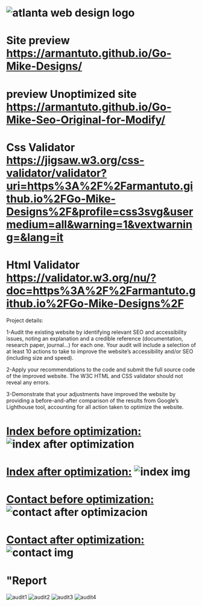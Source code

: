# ![atlanta web design logo](https://github.com/armantuto/Go-Mike-Designs/assets/120113174/3b1b535a-703b-4853-9988-9155bec8b302)

# Site preview https://armantuto.github.io/Go-Mike-Designs/
# preview Unoptimized site https://armantuto.github.io/Go-Mike-Seo-Original-for-Modify/
# Css Validator https://jigsaw.w3.org/css-validator/validator?uri=https%3A%2F%2Farmantuto.github.io%2FGo-Mike-Designs%2F&profile=css3svg&usermedium=all&warning=1&vextwarning=&lang=it
# Html Validator https://validator.w3.org/nu/?doc=https%3A%2F%2Farmantuto.github.io%2FGo-Mike-Designs%2F

Project details:

1-Audit the existing website by identifying relevant SEO and accessibility issues, noting an explanation and a credible reference (documentation, research paper, journal…) for each one. Your audit will include a selection of at least 10 actions to take to improve the website’s accessibility and/or SEO (including size and speed).

2-Apply your recommendations to the code and submit the full source code of the improved website. The W3C HTML and CSS validator should not reveal any errors. 

3-Demonstrate that your adjustments have improved the website by providing a before-and-after comparison of the results from Google’s Lighthouse tool, accounting for all action taken to optimize the website.

# <a href="https://user-images.githubusercontent.com/120113174/273803933-91fb6f19-ac50-416d-b160-6efda9a55831.png">Index before optimization:</a> ![index after optimization](https://github.com/armantuto/Go-Mike-Designs/assets/120113174/4329a161-df19-44b4-bef8-907c4f6ab8f1)

#  <a href="https://user-images.githubusercontent.com/120113174/273804406-06f14c30-1eff-4032-b4e2-ba80383a5edf.png">Index after optimization:</a>    ![index img](https://github.com/armantuto/Go-Mike-Designs/assets/120113174/ac8ce1e0-c2b5-4ce9-aff4-6c81488aa9e3)

# <a href="https://user-images.githubusercontent.com/120113174/273804471-dca0662d-c741-4794-bd79-205dceb6e89a.png">Contact before optimization:</a> ![contact after optimizacion](https://github.com/armantuto/Go-Mike-Designs/assets/120113174/0e7f6b6b-3eed-40ec-aed8-4812bd1e0876)

# <a href="https://user-images.githubusercontent.com/120113174/273804544-73608832-dc7f-4e5f-8441-3062359b01fc.png">Contact after optimization:</a> ![contact img](https://github.com/armantuto/Go-Mike-Designs/assets/120113174/d392fbb3-1890-40d6-aae9-1570c2b6cb46)

# "Report

![audit1](https://github.com/armantuto/Go-Mike-Designs/assets/120113174/3fe9d74e-8214-4950-bd84-be7d7c32438c) 
![audit2](https://github.com/armantuto/Go-Mike-Designs/assets/120113174/71d78cbe-2f0c-48d2-875e-6d71ad7ef4df)
![audit3](https://github.com/armantuto/Go-Mike-Designs/assets/120113174/85ac125c-33bc-4137-a9cd-d20cf52ff849)
![audit4](https://github.com/armantuto/Go-Mike-Designs/assets/120113174/b6246390-14df-44b3-ad86-ea589b0d4a17)








